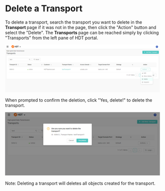 # Delete a Transport

To delete a transport, search the transport you want to delete in the <strong> Transport </strong> page if it was not in the page, then click the "Action" button and select the "Delete".
The <strong> Transports </strong> page can be reached simply by clicking "Transports" from the left pane of HDT portal.

![null](</docs/resources/images/transports/delete-transport-1.png>)

When prompted to confirm the deletion, click "Yes, delete!" to delete the transport.

![null](</docs/resources/images/transports/delete-transport-2.png>)

Note: Deleting a transport will deletes all objects created for the transport.
